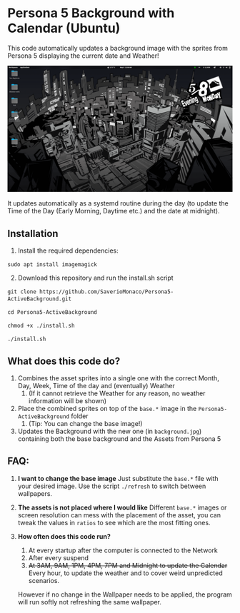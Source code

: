 # Persona 5 Background with Calendar (Ubuntu)
This code automatically updates a background image with the sprites from Persona 5 displaying the current date and Weather!

![ilmioschermo](./Assets/readme/mydesktop.png)

It updates automatically as a systemd routine during the day (to update the Time of the Day (Early Morning, Daytime etc.) and the date at midnight).

## Installation
1. Install the required dependencies:
```
sudo apt install imagemagick
```

2. Download this repository and run the install.sh script
```
git clone https://github.com/SaverioMonaco/Persona5-ActiveBackground.git
```
```
cd Persona5-ActiveBackground
```
```
chmod +x ./install.sh
```
```
./install.sh
```
## What does this code do?
1. Combines the asset sprites into a single one with the correct Month, Day, Week, Time of the day and (eventually) Weather
   1. (If it cannot retrieve the Weather for any reason, no weather information will be shown) 
2. Place the combined sprites on top of the `base.*` image in the `Persona5-ActiveBackground` folder
   1. (Tip: You can change the base image!)
3. Updates the Background with the new one (in `background.jpg`) containing both the base background and the Assets from Persona 5

## FAQ:
1. **I want to change the base image**
    Just substitute the `base.*` file with your desired image.
    Use the script `./refresh` to switch between wallpapers.
2. **The assets is not placed where I would like**
    Different `base.*` images or screen resolution can mess with the placement of the asset, you can tweak the values in `ratios` to see which are the most fitting ones.
3. **How often does this code run?**
   1. At every startup after the computer is connected to the Network
   2. After every suspend
   3. ~~At 3AM, 9AM, 1PM, 4PM, 7PM and Midnight to update the Calendar~~ Every hour, to update the weather and to cover weird unpredicted scenarios.

   However if no change in the Wallpaper needs to be applied, the program will run softly not refreshing the same wallpaper.
